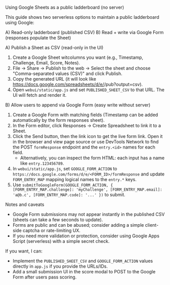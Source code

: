 Using Google Sheets as a public ladderboard (no server)

This guide shows two serverless options to maintain a public ladderboard using Google:

A) Read-only ladderboard (published CSV)
B) Read + write via Google Form (responses populate the Sheet)

A) Publish a Sheet as CSV (read-only in the UI)
1. Create a Google Sheet witcolumns you want (e.g., Timestamp, Challenge, Email, Score, Notes).
2. File -> Share -> Publish to the web -> Select the sheet and choose "Comma-separated values (CSV)" and click Publish.
3. Copy the generated URL (it will look like https://docs.google.com/spreadsheets/d/e/<ID>/pub?output=csv).
4. Open `webui/static/app.js` and set `PUBLISHED_SHEET_CSV` to that URL. The UI will fetch and render it.

B) Allow users to append via Google Form (easy write without server)
1. Create a Google Form with matching fields (Timestamp can be added automatically by the form responses sheet).
2. In the Form editor, click Responses -> Create Spreadsheet to link it to a Sheet.
3. Click the Send button, then the link icon to get the live form link. Open it in the browser and view page source or use DevTools Network to find the POST `formResponse` endpoint and the `entry.<id>` names for each field.
   - Alternatively, you can inspect the form HTML: each input has a name like `entry.123456789`.
4. In `webui/static/app.js`, set `GOOGLE_FORM_ACTION` to `https://docs.google.com/forms/d/e/<FORM_ID>/formResponse` and update `FORM_ENTRY_MAP` mapping logical names to the `entry.*` keys.
5. Use `submitToGoogleForm(GOOGLE_FORM_ACTION, { [FORM_ENTRY_MAP.challenge]: 'myChallenge', [FORM_ENTRY_MAP.email]: 'a@b.c', [FORM_ENTRY_MAP.code]: '...' })` to submit.

Notes and caveats
- Google Form submissions may not appear instantly in the published CSV (sheets can take a few seconds to update).
- Forms are public and can be abused; consider adding a simple client-side captcha or rate-limiting UX.
- If you need more validation or protection, consider using Google Apps Script (serverless) with a simple secret check.

If you want, I can:
- Implement the `PUBLISHED_SHEET_CSV` and `GOOGLE_FORM_ACTION` values directly in `app.js` if you provide the URLs/IDs.
- Add a small submission UI in the score modal to POST to the Google Form after users pass scoring.
